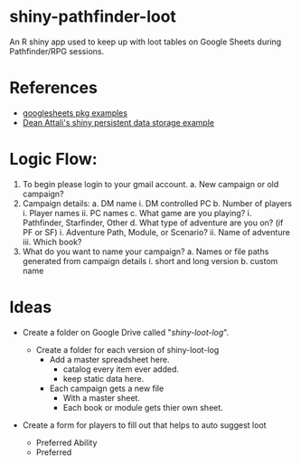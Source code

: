 # shiny-pathfinder-loot
An R shiny app used to keep up with loot tables on Google Sheets during Pathfinder/RPG sessions.

# References
* [googlesheets pkg examples](https://github.com/jennybc/googlesheets/tree/master/inst/shiny-examples)
* [Dean Attali's shiny persistent data storage example](https://deanattali.com/blog/shiny-persistent-data-storage/)

# Logic Flow:

1.  To begin please login to your gmail account.
    a. New campaign or old campaign?
2.  Campaign details:
    a.  DM name
        i. DM controlled PC
    b. Number of players
        i. Player names
        ii. PC names
    c. What game are you playing?
        i. Pathfinder, Starfinder, Other
    d. What type of adventure are you on? (if PF or SF)
        i. Adventure Path, Module, or Scenario?
        ii. Name of adventure
        iii. Which book?
3. What do you want to name your campaign?
    a. Names or file paths generated from campaign details
        i. short and long version
    b. custom name
  
# Ideas

* Create a folder on Google Drive called "_shiny-loot-log_".
    * Create a folder for each version of shiny-loot-log
      * Add a master spreadsheet here.
          * catalog every item ever added.
          * keep static data here.
      * Each campaign gets a new file
          * With a master sheet.
          * Each book or module gets thier own sheet.
          
* Create a form for players to fill out that helps to auto suggest loot
    * Preferred Ability
    * Preferred


